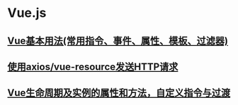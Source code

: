 # Vue.js

## [Vue基本用法(常用指令、事件、属性、模板、过滤器)](https://github.com/wangwren/Vue-learning/blob/master/vue01)
## [使用axios/vue-resource发送HTTP请求](https://github.com/wangwren/Vue-learning/tree/master/vue02)
## [Vue生命周期及实例的属性和方法，自定义指令与过渡](https://github.com/wangwren/Vue-learning/blob/master/vue03)